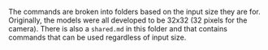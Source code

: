 The commands are broken into folders based on the input size they are for.
Originally, the models were all developed to be 32x32 (32 pixels for the camera).
There is also a `shared.md` in this folder and that contains commands that can be used regardless of input size.
